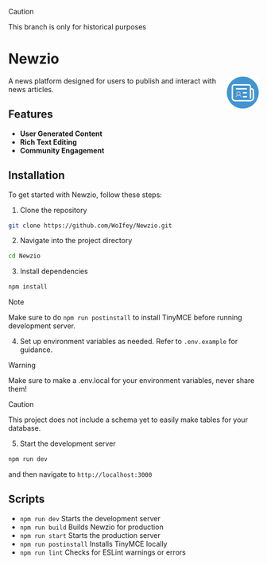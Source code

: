 > [!CAUTION]
> This branch is only for historical purposes

# Newzio

<img src="/public/icon.svg" width="64" height="64" align="right" alt="Newzio" />

A news platform designed for users to publish and interact with news articles.

## Features

- **User Generated Content**
- **Rich Text Editing**
- **Community Engagement**

## Installation

To get started with Newzio, follow these steps:

1. Clone the repository

```sh
git clone https://github.com/WoIfey/Newzio.git
```

2. Navigate into the project directory

```sh
cd Newzio
```

3. Install dependencies

```sh
npm install
```

> [!NOTE]
> Make sure to do `npm run postinstall` to install TinyMCE before running development server.

4. Set up environment variables as needed. Refer to `.env.example` for guidance.

> [!WARNING]
> Make sure to make a .env.local for your environment variables, never share them!

> [!CAUTION]
> This project does not include a schema yet to easily make tables for your database.

5. Start the development server

```sh
npm run dev
```

and then navigate to `http://localhost:3000`

## Scripts

- `npm run dev` Starts the development server
- `npm run build` Builds Newzio for production
- `npm run start` Starts the production server
- `npm run postinstall` Installs TinyMCE locally
- `npm run lint` Checks for ESLint warnings or errors
